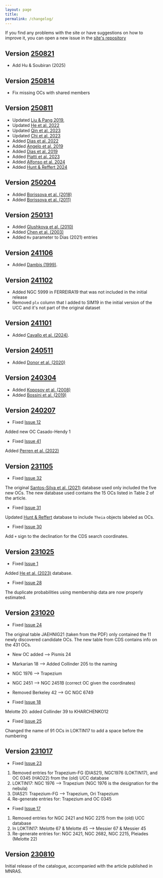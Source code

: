 ```yaml
---
layout: page
title: 
permalink: /changelog/
---
```


If you find any problems with the site or have suggestions on how to improve it,
you can open a new issue in the [site's repository](https://github.com/ucc23/ucc/issues)


## Version [250821](https://doi.org/10.5281/zenodo.16929261)

- Add Hu & Soubiran (2025)


## Version [250814](https://doi.org/10.5281/zenodo.16878238)

- Fix missing OCs with shared members


## Version [250811](https://doi.org/10.5281/zenodo.16817343)

- Updated [Liu & Pang 2019](https://ui.adsabs.harvard.edu/abs/2019ApJS..245...32L),
- Updated [He et al. 2022](https://ui.adsabs.harvard.edu/abs/2022ApJS..262....7H)
- Updated [Qin et al. 2023](https://ui.adsabs.harvard.edu/abs/2023ApJS..265...12Q)
- Updated [Chi et al. 2023](https://ui.adsabs.harvard.edu/abs/2023RAA....23f5008C)
- Added [Dias et al. 2022](https://ui.adsabs.harvard.edu/abs/2002A%26A...389..871D)
- Added [Angelo et al. 2019](https://ui.adsabs.harvard.edu/abs/2019A%26A...624A...8A)
- Added [Dias et al. 2019](https://ui.adsabs.harvard.edu/abs/2019MNRAS.486.5726D)
- Added [Piatti et al. 2023](https://ui.adsabs.harvard.edu/abs/2023MNRAS.518.6216P)
- Added [Alfonso et al. 2024](https://ui.adsabs.harvard.edu/abs/2024A%26A...689A..18A)
- Added [Hunt & Reffert 2024](https://ui.adsabs.harvard.edu/abs/2024A%26A...686A..42H)


## Version [250204](https://doi.org/10.5281/zenodo.14801947)

- Added [Borissova et al. (2018)](https://ui.adsabs.harvard.edu/abs/2018MNRAS.481.3902B)
- Added [Borissova et al. (2011)](https://ui.adsabs.harvard.edu/abs/2011A%26A...532A.131B/)


## Version [250131](https://doi.org/10.5281/zenodo.14782856)

- Added [Glushkova et al. (2010)](https://ui.adsabs.harvard.edu/abs/2010AstL...36...75G/)
- Added [Chen et al. (2003)](https://ui.adsabs.harvard.edu/abs/2003AJ....125.1397C)
- Added `Rv` parameter to Dias (2021) entries


## Version [241106](https://zenodo.org/records/14047628)

- Added [Dambis (1999)](https://ui.adsabs.harvard.edu/abs/1999AstL...25....7D).


## Version [241102](https://zenodo.org/records/14028837)

- Added NGC 5999 in FERREIRA19 that was not included in the initial release
- Removed `plx` column that I added to SIM19 in the initial version of the UCC and it's
  not part of the original dataset


## Version [241101](https://zenodo.org/records/14025432)

- Added [Cavallo et al. (2024)](https://ui.adsabs.harvard.edu/abs/2024AJ....167...12C/abstract).


## Version [240511](https://zenodo.org/records/11179393)

- Added [Donor et al. (2020)](https://ui.adsabs.harvard.edu/abs/2020AJ....159..199D/abstract)


## Version [240304](https://doi.org/10.5281/zenodo.10779488)

- Added [Koposov et al. (2008)](https://ui.adsabs.harvard.edu/abs/2008A%26A...486..771K/abstract)
- Added [Bossini et al. (2019)](https://ui.adsabs.harvard.edu/abs/2019A%26A...623A.108B/abstract)


## Version [240207](https://doi.org/10.5281/zenodo.10632525)

- Fixed [Issue 12](https://github.com/ucc23/ucc/issues/12)

Added new OC Casado-Hendy 1

- Fixed [Issue 41](https://github.com/ucc23/ucc/issues/41)

Added [Perren et al. (2022)](https://ui.adsabs.harvard.edu/abs/2022A%26A...663A.131P/abstract)


## Version [231105](https://doi.org/10.5281/zenodo.10072846)

- Fixed [Issue 32](https://github.com/ucc23/ucc/issues/32)

The original [Santos-Silva et al. (2021)](https://ui.adsabs.harvard.edu/abs/2021MNRAS.508.1033S/abstract) database used only included the five
new OCs. The new database used contains the 15 OCs listed in Table 2 of the article.

- Fixed [Issue 31](https://github.com/ucc23/ucc/issues/31)

Updated [Hunt & Reffert](https://ui.adsabs.harvard.edu/abs/2023A%26A...673A.114H/abstract) database to include `Theia` objects labeled as OCs.

- Fixed [Issue 30](https://github.com/ucc23/ucc/issues/30)

Add `+`  sign to the declination for the CDS search coordinates.


## Version [231025](https://doi.org/10.5281/zenodo.10042028)

- Fixed [Issue 1](https://github.com/ucc23/ucc/issues/1)

Added [He et al. (2023)](https://ui.adsabs.harvard.edu/abs/2023ApJS..267...34H/abstract) database.

- Fixed [Issue 28](https://github.com/ucc23/ucc/issues/28)

The duplicate probabilities using membership data are now properly estimated.


## Version [231020](https://zenodo.org/records/10028579)

- Fixed [Issue 24](https://github.com/ucc23/ucc/issues/24)

The original table JAEHNIG21 (taken from the PDF) only contained the 11 newly
discovered candidate OCs. The new table from CDS contains info on the 431 OCs.

- New OC added --> Pismis 24
- Markarian 18 --> Added Collinder 205 to the naming
- NGC 1976 --> Trapezium
- NGC 2451 --> NGC 2451B (correct OC given the coordinates)
- Removed Berkeley 42 --> GC NGC 6749

- Fixed [Issue 18](https://github.com/ucc23/ucc/issues/18)

Melotte 20: added Collinder 39 to KHARCHENKO12

- Fixed [Issue 25](https://github.com/ucc23/ucc/issues/25)

Changed the name of 91 OCs in LOKTIN17 to add a space before the numbering


## Version [231017](https://zenodo.org/records/10015787)

- Fixed [Issue 23](https://github.com/ucc23/ucc/issues/23)

1. Removed entries for Trapezium-FG (DIAS21), NGC1976 (LOKTIN17), and
   OC 0345 (HAO22) from the (old) UCC database
2. LOKTIN17: NGC 1976 --> Trapezium (NGC 1976 is the designation for the nebula)
3. DIAS21: Trapezium-FG --> Trapezium, Ori Trapezium
4. Re-generate entries for: Trapezium and OC 0345

- Fixed [Issue 17](https://github.com/ucc23/ucc/issues/17)

1. Removed entries for NGC 2421 and NGC 2215 from the (old) UCC database
2. In LOKTIN17: Melotte 67 & Melotte 45 --> Messier 67 & Messier 45
3. Re-generate entries for: NGC 2421, NGC 2682, NGC 2215, Pleiades (Melotte 22)


## Version [230810](https://zenodo.org/records/8250524)

Initial release of the catalogue, accompanied with the article published in MNRAS.
